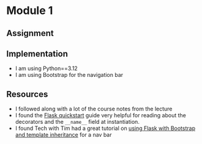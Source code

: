 # Module 1

## Assignment


## Implementation

- I am using Python==3.12
- I am using Bootstrap for the navigation bar


## Resources

- I followed along with a lot of the course notes from the lecture
- I found the [Flask quickstart](https://flask.palletsprojects.com/en/stable/quickstart/) guide very helpful for reading about the decorators and the ```__name__``` field at instantiation. 
- I found Tech with Tim had a great tutorial on [using Flask with Bootstrap and template inheritance](https://www.techwithtim.net/tutorials/flask/flask-adding-bootstrap) for a nav bar
